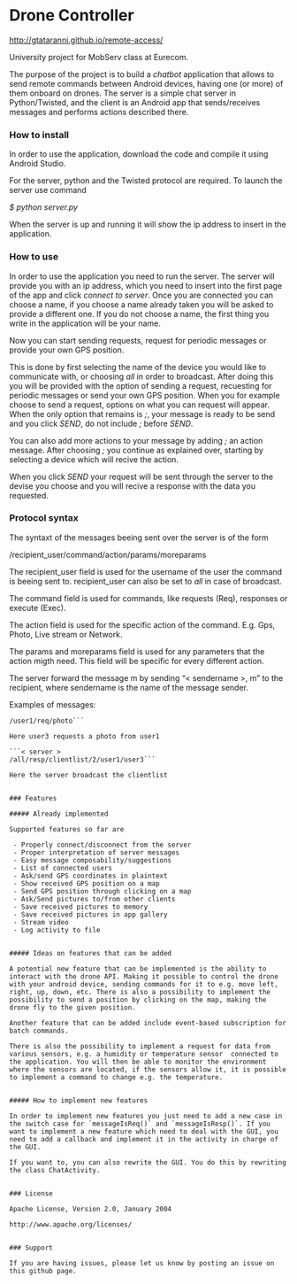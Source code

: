 # Drone Controller 

http://gtataranni.github.io/remote-access/

University project for MobServ class at Eurecom.

The purpose of the project is to build a *chatbot* application that allows to send remote commands between Android devices, having one (or more) of them onboard on drones.
The server is a simple chat server in Python/Twisted, and the client is an Android app that sends/receives messages and performs actions described there.


### How to install

In order to use the application, download the code and compile it using Android Studio.

For the server, python and the Twisted protocol are required. To launch the server use command
 
*$ python server.py*

When the server is up and running it will show the ip address to insert in the application.


### How to use

In order to use the application you need to run the server. The server will provide you with an ip address, which you need to insert into the first page of the app and click *connect to server*. Once you are connected you can choose a name, if you choose a name already taken you will be asked to provide a different one. If you do not choose a name, the first thing you write in the application will be your name.

Now you can start sending requests, request for periodic messages or provide your own GPS position.

This is done by first selecting the name of the device you would like to communicate with, or choosing *all* in order to broadcast. After doing this you will be provided with the option of sending a request, recuesting for periodic messages or send your own GPS position. When you for example choose to send a request, options on what you can request will appear. When the only option that remains is *;*, your message is ready to be send and you click *SEND*, do not include *;* before *SEND*.

You can also add more actions to your message by adding *;* an action message. After choosing *;* you continue as explained over, starting by selecting a device which will recive the action.

When you click *SEND* your request will be sent through the server to the devise you choose and you will recive a response with the data you requested.


### Protocol syntax

The syntaxt of the messages beeing sent over the server is of the form

/recipient_user/command/action/params/moreparams

The recipient_user field is used for the username of the user the command is beeing sent to. recipient_user can also be set to *all* in case of broadcast.

The command field is used for commands, like requests (Req), responses or execute (Exec).

The action field is used for the specific action of the command. E.g. Gps, Photo, Live stream or Network. 

The params and moreparams field is used for any parameters that the action migth need. This field will be specific for every different action.

The server forward the message m by sending “< sendername >, m” to the recipient, where sendername is the name of the message sender. 

Examples of messages:

```< user3 >
/user1/req/photo```

Here user3 requests a photo from user1

```< server >
/all/resp/clientlist/2/user1/user3```

Here the server broadcast the clientlist


### Features

##### Already implemented

Supported features so far are

 - Properly connect/disconnect from the server
 - Proper interpretation of server messages
 - Easy message composability/suggestions
 - List of connected users
 - Ask/send GPS coordinates in plaintext
 - Show received GPS position on a map
 - Send GPS position through clicking on a map
 - Ask/Send pictures to/from other clients
 - Save received pictures to memory
 - Save received pictures in app gallery
 - Stream video
 - Log activity to file


##### Ideas on features that can be added

A potential new feature that can be implemented is the ability to interact with the drone API. Making it possible to control the drone with your android device, sending commands for it to e.g. move left, right, up, down, etc. There is also a possibility to implement the possibility to send a position by clicking on the map, making the drone fly to the given position.

Another feature that can be added include event-based subscription for batch commands.

There is also the possibility to implement a request for data from various sensors, e.g. a humidity or temperature sensor  connected to the application. You will then be able to monitor the environment where the sensors are located, if the sensors allow it, it is possible to implement a command to change e.g. the temperature.


##### How to implement new features

In order to implement new features you just need to add a new case in the switch case for `messageIsReq()` and `messageIsResp()`. If you want to implement a new feature which need to deal with the GUI, you need to add a callback and implement it in the activity in charge of the GUI.

If you want to, you can also rewrite the GUI. You do this by rewriting the class ChatActivity.


### License

Apache License, Version 2.0, January 2004

http://www.apache.org/licenses/


### Support

If you are having issues, please let us know by posting an issue on this github page.
